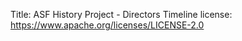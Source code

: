 Title: ASF History Project - Directors Timeline
license: https://www.apache.org/licenses/LICENSE-2.0

<div id="timeline-tooltip" style="height: 900px;"></div>

<script type="text/javascript" src="https://www.gstatic.com/charts/loader.js"></script>
<script type="text/javascript" src="data/directors.js"></script>
<script type="text/javascript">
  // see https://developers.google.com/chart/interactive/docs/gallery/timeline
  google.charts.load('current',  {'packages':['timeline']});
  google.charts.setOnLoadCallback(drawChart);

  function drawChart()  {
    var container = document.getElementById('timeline-tooltip');
    var chart = new google.visualization.Timeline(container);
    var dataTable = director_data();
    var options =  {
          timeline:  { showRowLabels: false }
          };

    chart.draw(dataTable, options);
  }
</script>
